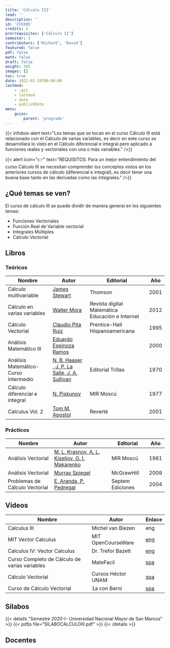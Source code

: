 ```yaml
---
title: 'Cálculo III'
lead: ''
description: ''
id: 'CFO305'
credits: 4
prerrequisites: ['Cálculo II']
semester: 3
contributors: ['Richard', 'David']
featured: false
pdf: false
math: false
draft: false
weight: 305
images: []
toc: true
date: 2022-03-20T00:00:00
lastmod:
    - :git
    - lastmod
    - date
    - publishDate
menu:
    guias:
        parent: 'pregrado'
---
```


{{< infobox-alert text="Los temas que se tocan en el curso Cálculo III está relacionado con el Cálculo de varias variables, es decir en este curso se desarrollara lo visto en el Cálculo diferencial e integral pero aplicado a funciones reales y vectoriales con una o más variables." />}}

{{< alert icon="👉" text="REQUISITOS: Para un mejor entendimiento del curso Cálculo III se necesitan comprender los conceptos vistos en los anteriores cursos de cálculo (diferencial e integral), es decir tener una buena base tanto en las derivadas como las integrales." />}}

## ¿Qué temas se ven?

El curso de cálculo III se puede dividir de manera general en los siguientes temas:

-   Funciones Vectoriales
-   Función Real de Variable vectorial
-   Integrales Múltiples
-   Cálculo Vectorial

## Libros

### Teóricos

| Nombre | Autor | Editorial | Año |
| --- | --- | --- | --- |
| Cálculo multivariable | [James Stewart](https://drive.google.com/file/d/15u9TMpY5e0Y_0DcKAOuYpN9zH0AkN3-U/view?usp=share_link) | Thomson | 2001 |
| Cálculo en varias variables | [Walter Mora](https://drive.google.com/file/d/1sImmIzFr1dFb_sOH9TvBDKbOZ_pyDaVh/view?usp=share_link) | Revista digital Matemática Educación e Internet | 2012 |
| Cálculo Vectorial | [Claudio Pita Ruiz](https://drive.google.com/file/d/1ZWDnxo2T5MHzRIP2YV-UvxXWXg54VL-S/view?usp=share_link) | Prentice-Hall Hispanoamericana | 1995 |
| Análisis Matemático III | [Eduardo Espinoza Ramos](https://drive.google.com/file/d/1LBXSu7RjocvtcQ3flMHSir9QGD1ZXviE/view?usp=share_link) |  | 2000 |
| Análisis Matemático-Curso intermedio | [N. B. Haaser , J. P. La Salle, J. A. Sullivan](https://drive.google.com/file/d/10KVE-77FaYTJQR3d4siy7EAkYiJwj62a/view?usp=share_link) | Editorial Trillas | 1970 |
| Cálculo diferencial e integral | [N. Piskunov](https://drive.google.com/file/d/19S8_vJFpiVsOxG8xAOArgJ760TvdxmIy/view?usp=share_link) | MIR Moscú | 1977 |
| Calculus Vol. 2 | [Tom M. Apostol](https://drive.google.com/file/d/1OqpMoP6v7xBj3siAKoDNIB49No-au9_S/view?usp=share_link) | Reverté | 2001 |

### Prácticos

| Nombre | Autor | Editorial | Año |
| --- | --- | --- | --- |
| Análisis Vectorial | [M. L. Krasnov, A. L. Kiseliov, G. I. Makarenko](https://drive.google.com/file/d/1CAQZiaLaa9b31R23DmxBT5VQ_qhEAuN8/view?usp=share_link) | MIR Moscú | 1981 |
| Análisis Vectorial | [Murray Spiegel](https://drive.google.com/file/d/1iFGWKPkkSfidmZwbM7on75on9W_0XCi-/view?usp=share_link) | McGrawHill | 2009 |
| Problemas de Cálculo Vectorial | [E. Aranda, P. Pedregal](https://drive.google.com/file/d/1aa4kp2T_4KKoPk4CNK0ctlBH7OBzgcxM/view?usp=share_link) | Septem Ediciones | 2004 |

## Videos

| Nombre | Autor | Enlace |
| --- | --- | --- |
| Calculus III | Michel van Biezen | eng |
| MIT Vector Calculus | MIT OpenCourseWare | [eng](https://youtube.com/playlist?list=PLYzxBBT5iehMCyHxKZOg9EMETK3nLBbfC) |
| Calculus IV: Vector Calculus | Dr. Trefor Bazett | [eng](https://youtube.com/playlist?list=PLHXZ9OQGMqxfW0GMqeUE1bLKaYor6kbHa) |
| Curso Completo de Cálculo de varias variables | MateFacil | [spa](https://youtube.com/playlist?list=PL9SnRnlzoyX2-qH2lY3o5Lhv9f6za9o9A) |
| Cálculo Vectorial | Cursos Héctor UNAM | [spa](https://youtube.com/playlist?list=PLrkGrLgBpVbQh0o8MSgbUxRg6ujNUET-H) |
| Curso de Cálculo Vectorial | 1a con Berni | [spa](https://www.youtube.com/c/1aconBerni/playlists?view=50&sort=dd&shelf_id=6) |

## Sílabos

{{< details "Semestre 2020-I- Universidad Nacional Mayor de San Marcos" >}} {{< pdfjs file="SILABOCALCULOIII.pdf" >}} {{< /details >}}

## Docentes
